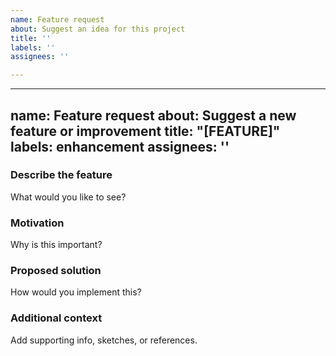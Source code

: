 ```yaml
---
name: Feature request
about: Suggest an idea for this project
title: ''
labels: ''
assignees: ''

---
```


---
name: Feature request
about: Suggest a new feature or improvement
title: "[FEATURE]"
labels: enhancement
assignees: ''
---

### Describe the feature
What would you like to see?

### Motivation
Why is this important?

### Proposed solution
How would you implement this?

### Additional context
Add supporting info, sketches, or references.
